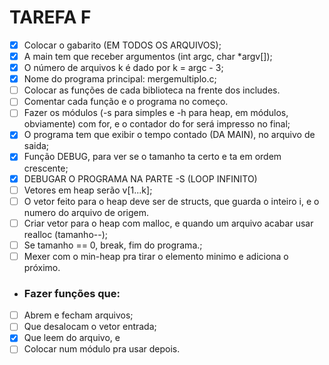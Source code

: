TAREFA F
=========

- [x] Colocar o gabarito (EM TODOS OS ARQUIVOS);
- [x] A main tem que receber argumentos (int argc, char *argv[]);
- [x] O número de arquivos k é dado por k = argc - 3;
- [x] Nome do programa principal: mergemultiplo.c;
- [ ] Colocar as funções de cada biblioteca na frente dos includes.
- [ ] Comentar cada função e o programa no começo.
- [ ] Fazer os módulos (-s para simples e -h para heap, em módulos, obviamente) com for, e o contador do for será impresso no final;
- [x] O programa tem que exibir o tempo contado (DA MAIN), no arquivo de saida;
- [x] Função DEBUG, para ver se o tamanho ta certo e ta em ordem crescente;
- [x] DEBUGAR O PROGRAMA NA PARTE -S (LOOP INFINITO)
- [ ] Vetores em heap serão v[1...k];
- [ ] O vetor feito para o heap deve ser de structs, que guarda o inteiro i, e o numero do arquivo de origem.
- [ ] Criar vetor para o heap com malloc, e quando um arquivo acabar usar realloc (tamanho--);
- [ ] Se tamanho == 0, break, fim do programa.;
- [ ] Mexer com o min-heap pra tirar o elemento minimo e adiciona o próximo.

- ### Fazer funções que:
- [ ] Abrem e fecham arquivos; 
- [ ] Que desalocam o vetor entrada;
- [x] Que leem do arquivo, e 
- [ ] Colocar num módulo pra usar depois.
